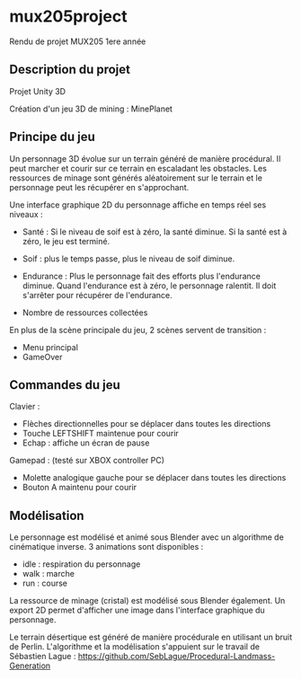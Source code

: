 # mux205project
Rendu de projet MUX205 1ere année

## Description du projet
Projet Unity 3D

Création d'un jeu 3D de mining : MinePlanet

## Principe du jeu
Un personnage 3D évolue sur un terrain généré de manière procédural. Il peut marcher et courir sur ce terrain en escaladant les obstacles.
Les ressources de minage sont générés aléatoirement sur le terrain et le personnage peut les récupérer en s'approchant.

Une interface graphique 2D du personnage affiche en temps réel ses niveaux :
- Santé : Si le niveau de soif est à zéro, la santé diminue. Si la santé est à zéro, le jeu est terminé.
- Soif : plus le temps passe, plus le niveau de soif diminue.
- Endurance : Plus le personnage fait des efforts plus l'endurance diminue. Quand l'endurance est à zéro, le personnage ralentit. Il doit s'arrêter pour récupérer de l'endurance.

- Nombre de ressources collectées

En plus de la scène principale du jeu, 2 scènes servent de transition :
* Menu principal
* GameOver

## Commandes du jeu

Clavier :
- Flèches directionnelles pour se déplacer dans toutes les directions
- Touche LEFTSHIFT maintenue pour courir
- Echap : affiche un écran de pause

Gamepad : (testé sur XBOX controller PC)
- Molette analogique gauche pour se déplacer dans toutes les directions
- Bouton A maintenu pour courir

## Modélisation
Le personnage est modélisé et animé sous Blender avec un algorithme de cinématique inverse.
3 animations sont disponibles :
- idle : respiration du personnage
- walk : marche
- run : course

La ressource de minage (cristal) est modélisé sous Blender également. Un export 2D permet d'afficher une image dans l'interface graphique du personnage.

Le terrain désertique est généré de manière procédurale en utilisant un bruit de Perlin. L'algorithme et la modélisation s'appuient sur le travail de Sébastien Lague : https://github.com/SebLague/Procedural-Landmass-Generation